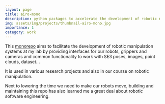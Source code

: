 ```yaml
---
layout: page
title: airo-mono
description: python packages to accelerate the development of robotic manipulation systems
img: assets/img/projects/thumbnail-airo-mono.jpg
importance: 1
category: work
---
```


This [monorepo](https://github.com/airo-ugent/airo-mono) aims to facilitate the development of robotic manipulation systems at my lab by providing interfaces for our robots, grippers and cameras and common functionality to work with SE3 poses, images, point clouds, dataset...

It is used in various research projects and also in our course on robotic manipulation.

Next to lowering the time we need to make our robots move, building and maintaining this repo has also learned me a great deal about robotic software engineering.
